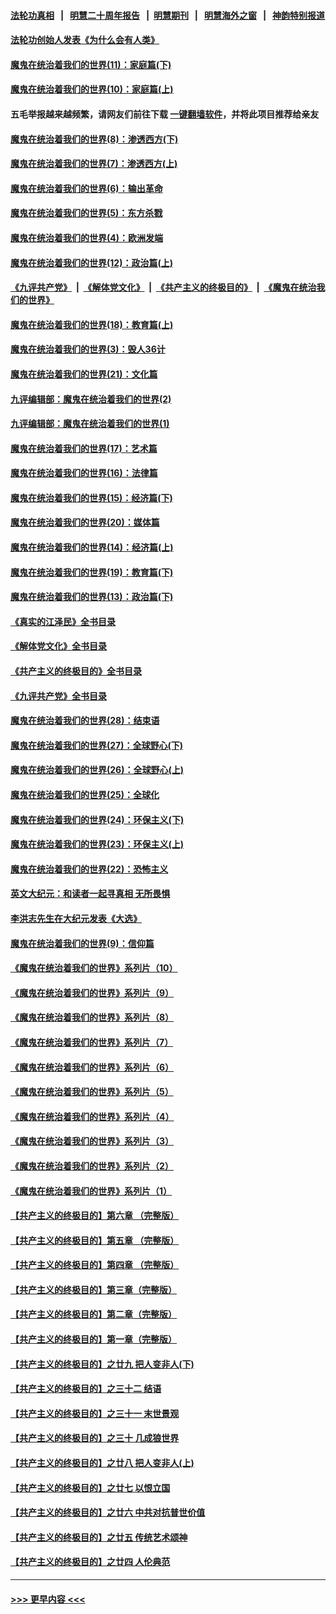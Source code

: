 #### [法轮功真相](https://github.com/gfw-breaker/truth/blob/master/README.md?t=0) &nbsp;&nbsp;|&nbsp;&nbsp; [明慧二十周年报告](https://github.com/gfw-breaker/mh-reports/blob/master/README.md?t=0) &nbsp;&nbsp;|&nbsp;&nbsp;[明慧期刊](https://github.com/gfw-breaker/mh-qikan) &nbsp;&nbsp;|&nbsp;&nbsp; [明慧海外之窗](https://github.com/gfw-breaker/mh-news/blob/master/README.md?t=0) &nbsp;&nbsp;|&nbsp;&nbsp; [神韵特别报道](https://github.com/gfw-breaker/mh-news/blob/master/shenyun.md?t=0)
#### [法轮功创始人发表《为什么会有人类》](../pages/nsc422/n13912117.md?t=04160343) 
#### [魔鬼在统治着我们的世界(11)：家庭篇(下)](../pages/nsc422/n10440961.md?t=04160343) 
#### [魔鬼在统治着我们的世界(10)：家庭篇(上)](../pages/nsc422/n10435448.md?t=04160343) 
#### 五毛举报越来越频繁，请网友们前往下载 [一键翻墙软件](https://github.com/gfw-breaker/ssr-accounts)，并将此项目推荐给亲友
#### [魔鬼在统治着我们的世界(8)：渗透西方(下)](../pages/nsc422/n10429603.md?t=04160343) 
#### [魔鬼在统治着我们的世界(7)：渗透西方(上)](../pages/nsc422/n10426013.md?t=04160343) 
#### [魔鬼在统治着我们的世界(6)：输出革命](../pages/nsc422/n10421536.md?t=04160343) 
#### [魔鬼在统治着我们的世界(5)：东方杀戮](../pages/nsc422/n10417707.md?t=04160343) 
#### [魔鬼在统治着我们的世界(4)：欧洲发端](../pages/nsc422/n10414890.md?t=04160343) 
#### [魔鬼在统治着我们的世界(12)：政治篇(上)](../pages/nsc422/n10444576.md?t=04160343) 
#### [《九评共产党》](https://github.com/begood0513/9ping.md/blob/master/README.md) &nbsp;|&nbsp; [《解体党文化》](../../../../jtdwh.md/blob/master/README.md)  &nbsp;|&nbsp; [《共产主义的终极目的》](../../../../gczydzjmd.md/blob/master/README.md) &nbsp;|&nbsp; [《魔鬼在统治我们的世界》](../../../../mgztzwmdsj.md/blob/master/README.md) 
#### [魔鬼在统治着我们的世界(18)：教育篇(上)](../pages/nsc422/n10526970.md?t=04160343) 
#### [魔鬼在统治着我们的世界(3)：毁人36计](../pages/nsc422/n10411583.md?t=04160343) 
#### [魔鬼在统治着我们的世界(21)：文化篇](../pages/nsc422/n10597706.md?t=04160343) 
#### [九评编辑部：魔鬼在统治着我们的世界(2)](../pages/nsc422/n10410036.md?t=04160343) 
#### [九评编辑部：魔鬼在统治着我们的世界(1)](../pages/nsc422/n10406825.md?t=04160343) 
#### [魔鬼在统治着我们的世界(17)：艺术篇](../pages/nsc422/n10499093.md?t=04160343) 
#### [魔鬼在统治着我们的世界(16)：法律篇](../pages/nsc422/n10485969.md?t=04160343) 
#### [魔鬼在统治着我们的世界(15)：经济篇(下)](../pages/nsc422/n10469975.md?t=04160343) 
#### [魔鬼在统治着我们的世界(20)：媒体篇](../pages/nsc422/n10586579.md?t=04160343) 
#### [魔鬼在统治着我们的世界(14)：经济篇(上)](../pages/nsc422/n10457370.md?t=04160343) 
#### [魔鬼在统治着我们的世界(19)：教育篇(下)](../pages/nsc422/n10564808.md?t=04160343) 
#### [魔鬼在统治着我们的世界(13)：政治篇(下)](../pages/nsc422/n10448270.md?t=04160343) 
#### [《真实的江泽民》全书目录](../pages/nsc422/n13721399.md?t=04160343) 
#### [《解体党文化》全书目录](../pages/nsc422/n13721157.md?t=04160343) 
#### [《共产主义的终极目的》全书目录](../pages/nsc422/n13721048.md?t=04160343) 
#### [《九评共产党》全书目录](../pages/nsc422/n13708085.md?t=04160343) 
#### [魔鬼在统治着我们的世界(28)：结束语](../pages/nsc422/n10936246.md?t=04160343) 
#### [魔鬼在统治着我们的世界(27)：全球野心(下)](../pages/nsc422/n10928319.md?t=04160343) 
#### [魔鬼在统治着我们的世界(26)：全球野心(上)](../pages/nsc422/n10900318.md?t=04160343) 
#### [魔鬼在统治着我们的世界(25)：全球化](../pages/nsc422/n10788205.md?t=04160343) 
#### [魔鬼在统治着我们的世界(24)：环保主义(下)](../pages/nsc422/n10695307.md?t=04160343) 
#### [魔鬼在统治着我们的世界(23)：环保主义(上)](../pages/nsc422/n10688613.md?t=04160343) 
#### [魔鬼在统治着我们的世界(22)：恐怖主义](../pages/nsc422/n10614727.md?t=04160343) 
#### [英文大纪元：和读者一起寻真相 无所畏惧](../pages/nsc422/n12542027.md?t=04160343) 
#### [李洪志先生在大纪元发表《大选》](../pages/nsc422/n12534746.md?t=04160343) 
#### [魔鬼在统治着我们的世界(9)：信仰篇](../pages/nsc422/n10432159.md?t=04160343) 
#### [《魔鬼在统治着我们的世界》系列片（10）](../pages/nsc422/n12292670.md?t=04160343) 
#### [《魔鬼在统治着我们的世界》系列片（9）](../pages/nsc422/n12290859.md?t=04160343) 
#### [《魔鬼在统治着我们的世界》系列片（8）](../pages/nsc422/n12287445.md?t=04160343) 
#### [《魔鬼在统治着我们的世界》系列片（7）](../pages/nsc422/n12283425.md?t=04160343) 
#### [《魔鬼在统治着我们的世界》系列片（6）](../pages/nsc422/n12282314.md?t=04160343) 
#### [《魔鬼在统治着我们的世界》系列片（5）](../pages/nsc422/n12281419.md?t=04160343) 
#### [《魔鬼在统治着我们的世界》系列片（4）](../pages/nsc422/n12274024.md?t=04160343) 
#### [《魔鬼在统治着我们的世界》系列片（3）](../pages/nsc422/n12271322.md?t=04160343) 
#### [《魔鬼在统治着我们的世界》系列片（2）](../pages/nsc422/n12269049.md?t=04160343) 
#### [《魔鬼在统治着我们的世界》系列片（1）](../pages/nsc422/n12267575.md?t=04160343) 
#### [【共产主义的终极目的】第六章 （完整版）](../pages/nsc422/n11428913.md?t=04160343) 
#### [【共产主义的终极目的】第五章 （完整版）](../pages/nsc422/n11428912.md?t=04160343) 
#### [【共产主义的终极目的】第四章 （完整版）](../pages/nsc422/n11428907.md?t=04160343) 
#### [【共产主义的终极目的】第三章（完整版）](../pages/nsc422/n11428848.md?t=04160343) 
#### [【共产主义的终极目的】第二章（完整版）](../pages/nsc422/n11428831.md?t=04160343) 
#### [【共产主义的终极目的】第一章（完整版）](../pages/nsc422/n11417651.md?t=04160343) 
#### [【共产主义的终极目的】之廿九 把人变非人(下)](../pages/nsc422/n11344140.md?t=04160343) 
#### [【共产主义的终极目的】之三十二 结语](../pages/nsc422/n11360535.md?t=04160343) 
#### [【共产主义的终极目的】之三十一 末世景观](../pages/nsc422/n11351129.md?t=04160343) 
#### [【共产主义的终极目的】之三十 几成狼世界](../pages/nsc422/n11348280.md?t=04160343) 
#### [【共产主义的终极目的】之廿八 把人变非人(上)](../pages/nsc422/n11340492.md?t=04160343) 
#### [【共产主义的终极目的】之廿七 以恨立国](../pages/nsc422/n11336944.md?t=04160343) 
#### [【共产主义的终极目的】之廿六 中共对抗普世价值](../pages/nsc422/n11324785.md?t=04160343) 
#### [【共产主义的终极目的】之廿五 传统艺术颂神](../pages/nsc422/n11296396.md?t=04160343) 
#### [【共产主义的终极目的】之廿四 人伦典范](../pages/nsc422/n11296397.md?t=04160343) 

----
#### [ >>> 更早内容 <<< ](../indexes/nsc422-earlier.md)
